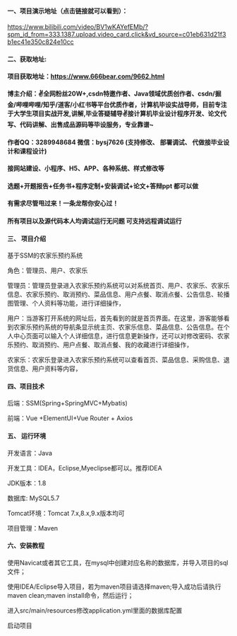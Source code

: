 


#### 一、项目演示地址（点击链接就可以看到）：
https://www.bilibili.com/video/BV1wKAYefEMb/?spm_id_from=333.1387.upload.video_card.click&vd_source=c01eb631d21f3b1ec41e350c824e10cc

#### 二、获取地址:

#### 项目获取地址：https://www.666bear.com/9662.html

**博主介绍：✌全网粉丝20W+,csdn特邀作者、Java领域优质创作者、csdn/掘金/哔哩哔哩/知乎/道客/小红书等平台优质作者，计算机毕设实战导师，目前专注于大学生项目实战开发,讲解,毕业答疑辅导✌接计算机毕业设计程序开发、论文代写、代码讲解、出售成品源码等毕设服务，专业靠谱~**

#### 作者QQ：3289948684 微信：bysj7626 (支持修改、 部署调试、 代做接毕业设计和课程设计)

#### 接网站建设、小程序、H5、APP、各种系统、样式修改等

#### 选题+开题报告+任务书+程序定制+安装调试+论文+答辩ppt 都可以做

#### 有需求尽管甩过来！一条龙帮你安心过！

#### 所有项目以及源代码本人均调试运行无问题 可支持远程调试运行


#### 三、 项目介绍

基于SSM的农家乐预约系统

角色：管理员、用户、农家乐

管理员：管理员登录进入农家乐预约系统可以对系统首页、用户、农家乐、农家乐信息、农家乐预约、取消预约、菜品信息、用户点餐、取消点餐、公告信息、轮播图管理、个人资料等功能，进行详细操作，

用户：当游客打开系统的网址后，首先看到的就是首页界面。在这里，游客能够看到农家乐预约系统的导航条显示统主页、农家乐信息、菜品信息、公告信息。在个人中心页面可以输入个人详细信息，进行信息更新操作，还可以对修改密码、农家乐预约、取消预约、用户点餐、取消点餐、我的收藏进行详细操作，

农家乐：农家乐登录进入农家乐预约系统可以查看首页、菜品信息、采购信息、退货信息、用户资料等内容，

#### 四、项目技术

后端：SSM(Spring+SpringMVC+Mybatis)

前端：Vue +ElementUI+Vue Router + Axios

#### 五、 运行环境

开发语言：Java

开发工具：IDEA，Eclipse,Myeclipse都可以。推荐IDEA

JDK版本：1.8

数据库: MySQL5.7

Tomcat环境：Tomcat 7.x,8.x,9.x版本均可

项目管理：Maven



#### 六、安装教程

使用Navicat或者其它工具，在mysql中创建对应名称的数据库，并导入项目的sql文件；

使用IDEA/Eclipse导入项目，若为maven项目请选择maven;导入成功后请执行maven clean;maven install命令，然后运行；

进入src/main/resources修改application.yml里面的数据库配置

启动项目

